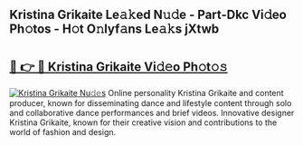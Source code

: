 ## Kristina Grikaite Le𝚊𝚔ed N𝚞𝚍e - Part-Dkc Vi𝚍eo Ph𝚘tos - H𝚘t O𝚗lyf𝚊ns Le𝚊𝚔s jXtwb

# <h2><a href="http://hf0hkyu.feru.top/?c=Kristina+Grikaite">🔗 👉 🔴 Kristina Grikaite Vi𝚍𝚎o Ph𝚘t𝚘𝚜</a></h2>

[![Kristina Grikaite Nu𝚍𝚎s](https://i.imgur.com/0TWrTi3.gif)](http://hf0hkyu.feru.top/?c=Kristina+Grikaite)
Online personality Kristina Grikaite and content producer, known for disseminating dance and lifestyle content through solo and collaborative dance performances and brief videos. Innovative designer Kristina Grikaite, known for their creative vision and contributions to the world of fashion and design. 
